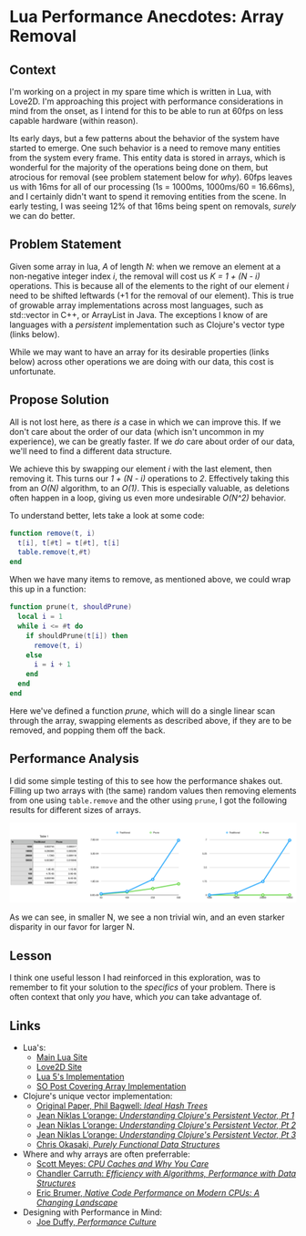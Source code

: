 Lua Performance Anecdotes: Array Removal
======

Context
----
I'm working on a project in my spare time which is written in Lua, with Love2D. I'm approaching this project with performance
considerations in mind from the onset, as I intend for this to be able to run at 60fps on less capable hardware (within reason). 

Its early days, but a few patterns about the behavior of the system have started to emerge. 
One such behavior is a need to remove many entities from the system every frame. This entity data is stored in 
arrays, which is wonderful for the majority of the operations being done on them, but atrocious for removal (see problem statement below for _why_). 60fps leaves us with 16ms for all of our processing (1s = 1000ms, 1000ms/60 = 16.66ms), and I certainly 
didn't want to spend it removing entities from the scene. In early testing, I was seeing 12% of that 16ms 
being spent on removals, _surely_ we can do better.

Problem Statement
----
Given some array in lua, _A_ of length _N_: when we remove an element at a non-negative integer index _i_, the removal
will cost us _K = 1 + (N - i)_ operations. This is because all of the elements to the right of our
element _i_ need to be shifted leftwards (+1 for the removal of our element). 
This is true of growable array implementations across most languages, such as std::vector in C++, or ArrayList in Java. 
The exceptions I know of are languages with a _persistent_ implementation such as Clojure's vector type (links below). 

While we may want to have an array for its desirable properties (links below) across other operations we 
are doing with our data, this cost is unfortunate.

Propose Solution
----
All is not lost here, as there _is_ a case in which we can improve this. If we don't
care about the order of our data (which isn't uncommon in my experience), we can be greatly faster. 
If we _do_ care about order of our data, we'll need to find a different data structure.

We achieve this by swapping our element _i_ with the last element, then removing it. This turns our _1 + (N - i)_ operations to _2_.
Effectively taking this from an _O(N)_ algorithm, to an _O(1)_. This is especially valuable, as deletions often
happen in a loop, giving us even more undesirable _O(N^2)_ behavior.

To understand better, lets take a look at some code:
```lua
function remove(t, i)
  t[i], t[#t] = t[#t], t[i]
  table.remove(t,#t)
end
```

When we have many items to remove, as mentioned above, we could wrap this up in a function:
```lua
function prune(t, shouldPrune)
  local i = 1
  while i <= #t do
    if shouldPrune(t[i]) then
      remove(t, i)
    else
      i = i + 1
    end
  end
end
```

Here we've defined a function _prune_, which will do a single linear scan through the array, swapping elements
as described above, if they are to be removed, and popping them off the back.

Performance Analysis
----

I did some simple testing of this to see how the performance shakes out. Filling up two arrays with (the same) random values
then removing elements from one using `table.remove` and the other using `prune`, I got the following results for different 
sizes of arrays.

![](lua_table_removal.png)

As we can see, in smaller N, we see a non trivial win, and an even starker disparity in our favor for larger N.

Lesson
----
I think one useful lesson I had reinforced in this exploration, was to remember to fit your solution to the _specifics_ of
your problem. There is often context that only _you_ have, which _you_ can take advantage of.

Links
----
- Lua's:
  - [Main Lua Site](https://www.lua.org/)
  - [Love2D Site](https://love2d.org)
  - [Lua 5's Implementation](https://www.lua.org/doc/jucs05.pdf)
  - [SO Post Covering Array Implementation](https://stackoverflow.com/questions/29928379/how-are-lua-tables-handled-in-memory)
- Clojure's unique vector implementation:
  - [Original Paper, Phil Bagwell: _Ideal Hash Trees_](http://lampwww.epfl.ch/papers/idealhashtrees.pdf)
  - [Jean Niklas L’orange: _Understanding Clojure's Persistent Vector, Pt 1_](https://hypirion.com/musings/understanding-persistent-vector-pt-1)
  - [Jean Niklas L’orange: _Understanding Clojure's Persistent Vector, Pt 2_](https://hypirion.com/musings/understanding-persistent-vector-pt-2)
  - [Jean Niklas L’orange: _Understanding Clojure's Persistent Vector, Pt 3_](https://hypirion.com/musings/understanding-persistent-vector-pt-3)
  - [Chris Okasaki, _Purely Functional Data Structures_](https://www.cs.cmu.edu/~rwh/theses/okasaki.pdf)
- Where and why arrays are often preferrable:
  - [Scott Meyes: _CPU Caches and Why You Care_](https://www.youtube.com/watch?v=WDIkqP4JbkE)
  - [Chandler Carruth: _Efficiency with Algorithms, Performance with Data Structures_](https://www.youtube.com/watch?v=fHNmRkzxHWs)
  - [Eric Brumer, _Native Code Performance on Modern CPUs: A Changing Landscape_](https://channel9.msdn.com/Events/Build/2014/4-587)
- Designing with Performance in Mind:  
  - [Joe Duffy, _Performance Culture_](http://joeduffyblog.com/2016/04/10/performance-culture/)
